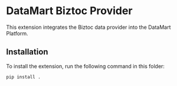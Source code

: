 # DataMart Biztoc Provider

This extension integrates the Biztoc data provider
into the DataMart Platform.

## Installation

To install the extension, run the following command in this folder:

```bash
pip install .
```
